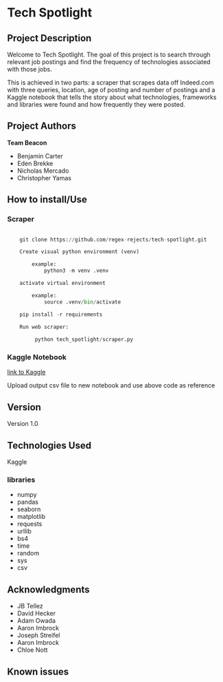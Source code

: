 # Tech Spotlight

## Project Description

Welcome to Tech Spotlight. The goal of this project is to search through relevant job postings and find the frequency of technologies associated with those jobs.

This is achieved in two parts: a scraper that scrapes data off Indeed.com with three queries, location, age of posting and number of postings and a Kaggle notebook that tells the story about what technologies, frameworks and libraries were found and how frequently they were posted.

## Project Authors

**Team Beacon**

- Benjamin Carter
- Eden Brekke
- Nicholas Mercado
- Christopher Yamas

## How to install/Use

### Scraper

```py

    git clone https://github.com/regex-rejects/tech-spotlight.git

    Create visual python environment (venv)

        example: 
            python3 -m venv .venv

    activate virtual environment

        example:
            source .venv/bin/activate

    pip install -r requirements

    Run web scraper:
    
         python tech_spotlight/scraper.py

```

### Kaggle Notebook

[link to Kaggle]("https://www.kaggle.com/code/edenbrekke/indeed-past-7-day-900-listing-term-data-18may2022")

Upload output csv file to new notebook and use above code as reference

## Version

Version 1.0

## Technologies Used

Kaggle

### libraries

- numpy
- pandas
- seaborn
- matplotlib
- requests
- urllib
- bs4
- time
- random
- sys
- csv

## Acknowledgments

- JB Tellez
- David Hecker
- Adam Owada
- Aaron Imbrock
- Joseph Streifel
- Aaron Imbrock
- Chloe Nott

## Known issues
